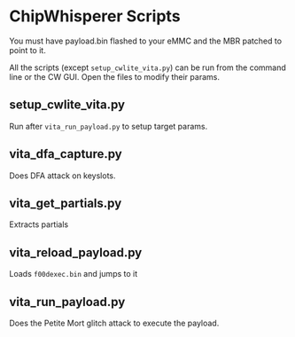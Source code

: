 ChipWhisperer Scripts
=====================
You must have payload.bin flashed to your eMMC and the MBR patched to point to 
it.

All the scripts (except `setup_cwlite_vita.py`) can be run from the command 
line or the CW GUI. Open the files to modify their params.

## setup_cwlite_vita.py
Run after `vita_run_payload.py` to setup target params.

## vita_dfa_capture.py
Does DFA attack on keyslots.

## vita_get_partials.py
Extracts partials

## vita_reload_payload.py
Loads `f00dexec.bin` and jumps to it

## vita_run_payload.py
Does the Petite Mort glitch attack to execute the payload.

